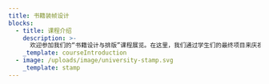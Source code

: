 ```yaml
---
title: 书籍装帧设计
blocks:
  - title: 课程介绍
    description: >-
      欢迎参加我们的“书籍设计与排版”课程展览。在这里，我们通过学生们的最终项目来庆祝他们的创造力和技巧的顶点。从大胆的排版到动感的封面设计，每件作品都是他们设计旅程的一瞥。请享受探索这些精心制作的叙事。
    _template: courseIntroduction
  - image: /uploads/image/university-stamp.svg
    _template: stamp
---
```


